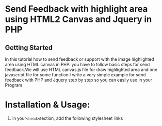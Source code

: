<h1>Send Feedback with highlight area using HTML2 Canvas and Jquery in PHP</h1>
<h2>Getting Started</h2>
<p>In this tutorial how to send feedback or support with the image highlighted area using HTML canvas in PHP. you have to follow basic  steps for send feedback.We will use HTML canvas.js file for draw highlighted area and one javascript file for some function.I write a    very simple example for send feedback with PHP and Jquery step by step so you can easily use in your Program
</p>
<h1>Installation & Usage:</h1>
<ol><li>In your<code>&lt;head&gt;</code>section, add the following stylesheet links</li></ol>
